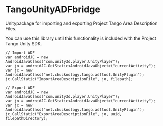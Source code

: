 # TangoUnityADFbridge
Unitypackage for importing and exporting Project Tango Area Description Files.

You can use this library until this functionality is included with the Project Tango Unity SDK.

```
// Import ADF
var androidJC = new AndroidJavaClass("com.unity3d.player.UnityPlayer");
var jo = androidJC.GetStatic<AndroidJavaObject>("currentActivity");
var jc = new AndroidJavaClass("net.chucknology.tango.adftool.UnityPlugin");
jc.CallStatic("ImportAreaDescriptionFile", jo, filepath);
```

```
// Export ADF
var androidJC = new AndroidJavaClass("com.unity3d.player.UnityPlayer");
var jo = androidJC.GetStatic<AndroidJavaObject>("currentActivity");
var jc = new AndroidJavaClass("net.chucknology.tango.adftool.UnityPlugin");
jc.CallStatic("ExportAreaDescriptionFile", jo, uuid, filepathDirectory);
```